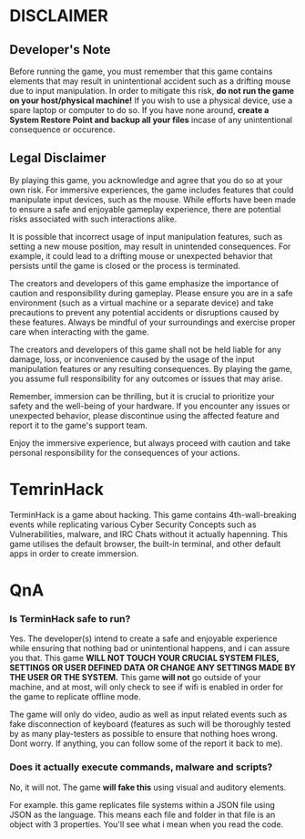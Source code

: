 # DISCLAIMER
## Developer's Note
Before running the game, you must remember that this game contains elements that may result in unintentional accident such as a drifting mouse due to input manipulation. In order to mitigate this risk, __do not run the game on your host/physical machine!__ If you wish to use a physical device, use a spare laptop or computer to do so. If you have none around, __create a System Restore Point and backup all your files__ incase of any unintentional consequence or occurence. 

## Legal Disclaimer
By playing this game, you acknowledge and agree that you do so at your own risk. For immersive experiences, the game includes features that could manipulate input devices, such as the mouse. While efforts have been made to ensure a safe and enjoyable gameplay experience, there are potential risks associated with such interactions alike.

It is possible that incorrect usage of input manipulation features, such as setting a new mouse position, may result in unintended consequences. For example, it could lead to a drifting mouse or unexpected behavior that persists until the game is closed or the process is terminated.

The creators and developers of this game emphasize the importance of caution and responsibility during gameplay. Please ensure you are in a safe environment (such as a virtual machine or a separate device) and take precautions to prevent any potential accidents or disruptions caused by these features. Always be mindful of your surroundings and exercise proper care when interacting with the game.

The creators and developers of this game shall not be held liable for any damage, loss, or inconvenience caused by the usage of the input manipulation features or any resulting consequences. By playing the game, you assume full responsibility for any outcomes or issues that may arise.

Remember, immersion can be thrilling, but it is crucial to prioritize your safety and the well-being of your hardware. If you encounter any issues or unexpected behavior, please discontinue using the affected feature and report it to the game's support team.

Enjoy the immersive experience, but always proceed with caution and take personal responsibility for the consequences of your actions.


# TemrinHack
TerminHack is a game about hacking. This game contains 4th-wall-breaking events while replicating various Cyber Security Concepts such as Vulnerabilities, malware, and IRC Chats without it actually hapenning. This game utilises the default browser, the built-in terminal, and other default apps in order to create immersion.

# QnA
### Is TerminHack safe to run?
Yes. The developer(s) intend to create a safe and enjoyable experience while ensuring that nothing bad or unintentional happens, and i can assure you that. This game __WILL NOT TOUCH YOUR CRUCIAL SYSTEM FILES, SETTINGS OR USER DEFINED DATA OR CHANGE ANY SETTINGS MADE BY THE USER OR THE SYSTEM.__ This game __will not__ go outside of your machine, and at most, will only check to see if wifi is enabled in order for the game to replicate offline mode. 

The game will only do video, audio as well as input related events such as fake disconnection of keyboard (features as such will be thoroughly tested by as many play-testers as possible to ensure that nothing hoes wrong. Dont worry. If anything, you can follow some of the  report it back to me).

### Does it actually execute commands, malware and scripts? 
No, it will not. The game __will fake this__ using visual and auditory elements.

For example. this game replicates file systems within a JSON file using JSON as the language. This means each file and folder in that file is an object with 3 properties. You'll see what i mean when you read the code. 


